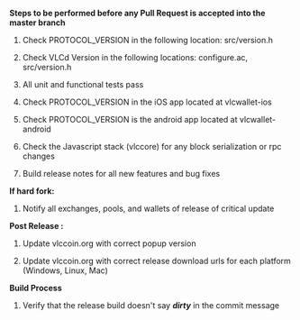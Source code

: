 **Steps to be performed before any Pull Request is accepted into the master branch**

  1. Check PROTOCOL_VERSION in the following location: src/version.h

  2. Check VLCd Version in the following locations: configure.ac, src/version.h

  3. All unit and functional tests pass

  4. Check PROTOCOL_VERSION in the iOS app located at vlcwallet-ios

  5. Check PROTOCOL_VERSION is the android app located at vlcwallet-android

  6. Check the Javascript stack (vlccore) for any block serialization or rpc changes
  
  7. Build release notes for all new features and bug fixes

**If hard fork:**

  1. Notify all exchanges, pools, and wallets of release of critical update

**Post Release :**

  1. Update vlccoin.org with correct popup version
  
  2. Update vlccoin.org with correct release download urls for each platform (Windows, Linux, Mac)

**Build Process**

  1. Verify that the release build doesn't say ***dirty*** in the commit message

